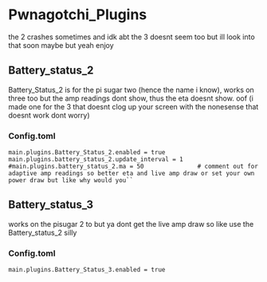 # Pwnagotchi_Plugins
the 2 crashes sometimes and idk abt the 3 doesnt seem too but ill look into that soon maybe but yeah enjoy
## Battery_status_2
Battery_Status_2 is for the pi sugar two (hence the name i know), works on three too but the amp readings dont show, thus the eta doesnt show. oof (i made one for the 3 that doesnt clog up your screen with the nonesense that doesnt work dont worry)

### Config.toml
```
main.plugins.Battery_Status_2.enabled = true
main.plugins.battery_status_2.update_interval = 1
#main.plugins.battery_status_2.ma = 50               # comment out for adaptive amp readings so better eta and live amp draw or set your own power draw but like why would you``
```

## Battery_status_3     
works on the pisugar 2 to but ya dont get the live amp draw so like use the Battery_status_2 silly

### Config.toml
```
main.plugins.Battery_Status_3.enabled = true
```

